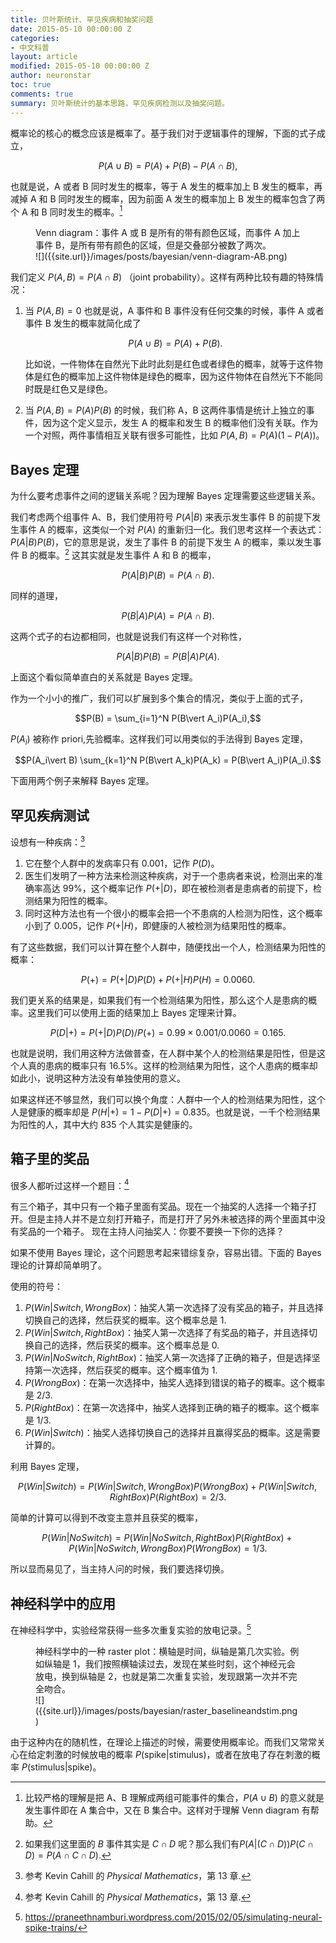 ```yaml
---
title: 贝叶斯统计、罕见疾病和抽奖问题
date: 2015-05-10 00:00:00 Z
categories:
- 中文科普
layout: article
modified: 2015-05-10 00:00:00 Z
author: neuronstar
toc: true
comments: true
summary: 贝叶斯统计的基本思路，罕见疾病检测以及抽奖问题。
---
```


概率论的核心的概念应该是概率了。基于我们对于逻辑事件的理解，下面的式子成立，

$$P(A\cup B) = P(A) + P(B) - P(A\cap B),$$

也就是说，A 或者 B 同时发生的概率，等于 A 发生的概率加上 B 发生的概率，再减掉 A 和 B 同时发生的概率，因为前面 A 发生的概率加上 B 发生的概率包含了两个 A 和 B 同时发生的概率。[^set]


<figure markdown="1">
<figcaption>
Venn diagram：事件 A 或 B 是所有的带有颜色区域，而事件 A 加上事件 B，是所有带有颜色的区域，但是交叠部分被数了两次。
</figcaption>
![]({{site.url}}/images/posts/bayesian/venn-diagram-AB.png)
</figure>

我们定义 $P(A,B) = P(A\cap B)$ （joint probability）。这样有两种比较有趣的特殊情况：

1. 当 $P(A,B)=0$ 也就是说，A 事件和 B 事件没有任何交集的时候，事件 A 或者事件 B 发生的概率就简化成了

    $$P(A\cup B) = P(A) + P(B).$$

    比如说，一件物体在自然光下此时此刻是红色或者绿色的概率，就等于这件物体是红色的概率加上这件物体是绿色的概率，因为这件物体在自然光下不能同时既是红色又是绿色。
2. 当 $P(A,B)=P(A)P(B)$ 的时候，我们称 A，B 这两件事情是统计上独立的事件，因为这个定义显示，发生 A 的概率和发生 B 的概率他们没有关联。作为一个对照，两件事情相互关联有很多可能性，比如 $P(A,B)=P(A)(1-P(A))$。


## Bayes 定理

为什么要考虑事件之间的逻辑关系呢？因为理解 Bayes 定理需要这些逻辑关系。

我们考虑两个组事件 A、B，我们使用符号 $P(A\vert B)$ 来表示发生事件 B 的前提下发生事件 A 的概率，这类似一个对 $P(A)$ 的重新归一化。我们思考这样一个表达式：$P(A\vert B)P(B)$，它的意思是说，发生了事件 B 的前提下发生 A 的概率，乘以发生事件 B 的概率。[^condi2] 这其实就是发生事件 A 和 B 的概率，

$$P(A\vert B)P(B) = P(A\cap B).$$

同样的道理，

$$P(B\vert A)P(A)=P(A\cap B).$$

这两个式子的右边都相同，也就是说我们有这样一个对称性，

$$P(A\vert B)P(B) = P(B\vert A)P(A).$$

上面这个看似简单直白的关系就是 Bayes 定理。

作为一个小小的推广，我们可以扩展到多个集合的情况，类似于上面的式子，

$$P(B) = \sum_{i=1}^N P(B\vert A_i)P(A_i),$$

$P(A_i)$ 被称作 priori,先验概率。这样我们可以用类似的手法得到 Bayes 定理，

$$P(A_i\vert B) \sum_{k=1}^N P(B\vert A_k)P(A_k) = P(B\vert A_i)P(A_i).$$

下面用两个例子来解释 Bayes 定理。



## 罕见疾病测试


设想有一种疾病：[^raredisease]

1. 它在整个人群中的发病率只有 0.001，记作 $P(D)$。
2. 医生们发明了一种方法来检测这种疾病，对于一个患病者来说，检测出来的准确率高达 99%，这个概率记作 $P(+\vert D)$，即在被检测者是患病者的前提下，检测结果为阳性的概率。
3. 同时这种方法也有一个很小的概率会把一个不患病的人检测为阳性，这个概率小到了 0.005，记作 $P(+\vert H)$，即健康的人被检测为结果阳性的概率。

有了这些数据，我们可以计算在整个人群中，随便找出一个人，检测结果为阳性的概率：

$$P(+) = P(+\vert D)P(D)+ P(+\vert H)P(H)=0.0060.$$

我们更关系的结果是，如果我们有一个检测结果为阳性，那么这个人是患病的概率。这里我们可以使用上面的结果加上 Bayes 定理来计算。

$$P(D\vert +) = P(+\vert D)P(D)/P(+) = 0.99\times 0.001/0.0060 = 0.165.$$

也就是说明，我们用这种方法做普查，在人群中某个人的检测结果是阳性，但是这个人真的患病的概率只有 16.5%。这样的检测结果为阳性，这个人患病的概率却如此小，说明这种方法没有单独使用的意义。

如果这样还不够显然，我们可以换个角度：人群中一个人的检测结果为阳性，这个人是健康的概率却是 $P(H\vert +)=1-P(D\vert +)=0.835$。也就是说，一千个检测结果为阳性的人，其中大约 835 个人其实是健康的。





## 箱子里的奖品


很多人都听过这样一个题目：[^3box]

有三个箱子，其中只有一个箱子里面有奖品。现在一个抽奖的人选择一个箱子打开。但是主持人并不是立刻打开箱子，而是打开了另外未被选择的两个里面其中没有奖品的一个箱子。
现在主持人问抽奖人：你要不要换一下你的选择？

如果不使用 Bayes 理论，这个问题思考起来错综复杂，容易出错。下面的 Bayes 理论的计算却简单明了。

使用的符号：

1. $P(Win\vert Switch,WrongBox)$：抽奖人第一次选择了没有奖品的箱子，并且选择切换自己的选择，然后获奖的概率。这个概率总是 1.
2. $P(Win\vert Switch,RightBox)$：抽奖人第一次选择了有奖品的箱子，并且选择切换自己的选择，然后获奖的概率。这个概率总是 0.
3. $P(Win\vert NoSwitch,RightBox)$：抽奖人第一次选择了正确的箱子，但是选择坚持第一次选择，然后获奖的概率。这个概率值为 1.
4. $P(WrongBox)$：在第一次选择中，抽奖人选择到错误的箱子的概率。这个概率是 2/3.
5. $P(RightBox)$：在第一次选择中，抽奖人选择到正确的箱子的概率。这个概率是 1/3.
6. $P(Win\vert Switch)$：抽奖人选择切换自己的选择并且赢得奖品的概率。这是需要计算的。



利用 Bayes 定理，

$$P(Win\vert Switch) = P(Win\vert Switch,WrongBox)P(WrongBox) + P(Win\vert Switch,RightBox)P(RightBox) = 2/3.$$

简单的计算可以得到不改变主意并且获奖的概率，

$$P(Win\vert NoSwitch)= P(Win\vert NoSwitch,RightBox)P(RightBox) + P(Win\vert NoSwitch,WrongBox)P(WrongBox) = 1/3. $$

所以显而易见了，当主持人问的时候，我们要选择切换。


## 神经科学中的应用

在神经科学中，实验经常获得一些多次重复实验的放电记录。[^neuronspikes]

<figure markdown="1">
<figcaption>
神经科学中的一种 raster plot：横轴是时间，纵轴是第几次实验。例如纵轴是 1，我们按照横轴读过去，发现在某些时刻，这个神经元会放电，换到纵轴是 2，也就是第二次重复实验，发现跟第一次并不完全吻合。
</figcaption>
![]({{site.url}}/images/posts/bayesian/raster_baselineandstim.png)
</figure>

由于这种内在的随机性，在理论上描述的时候，需要使用概率论。而我们又常常关心在给定刺激的时候放电的概率 $P(\mathrm{spike}\vert \mathrm{stimulus})$，或者在放电了存在刺激的概率 $P(\mathrm{stimulus}\vert \mathrm{spike})$。








[^set]: 比较严格的理解是把 A、B 理解成两组可能事件的集合，$P(A\cup B)$ 的意义就是发生事件即在 A 集合中，又在 B 集合中。这样对于理解 Venn diagram 有帮助。
[^set2]: 使用集合的表述就是，表示发生的事件在 B 集合中的前提下，也发生在 A 集合中。
[^condi2]: 如果我们这里面的 $B$ 事件其实是 $C\cap D$ 呢？那么我们有$P(A\vert (C\cap D)) P(C\cap D) = P(A\cap C \cap D).$
[^raredisease]: 参考 Kevin Cahill 的 *Physical Mathematics*，第 13 章.
[^3box]: 参考 Kevin Cahill 的 *Physical Mathematics*，第 13 章.
[^neuronspikes]:https://praneethnamburi.wordpress.com/2015/02/05/simulating-neural-spike-trains/
